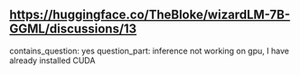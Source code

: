## https://huggingface.co/TheBloke/wizardLM-7B-GGML/discussions/13

contains_question: yes
question_part: inference not working on gpu, I have already installed CUDA